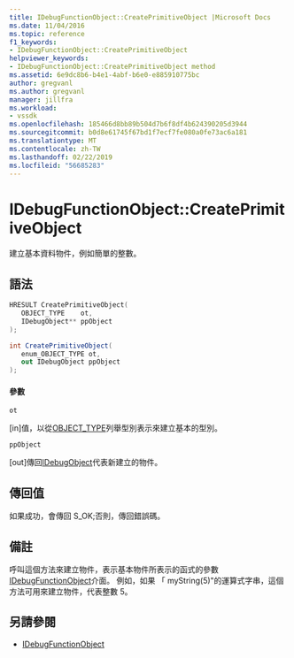 ```yaml
---
title: IDebugFunctionObject::CreatePrimitiveObject |Microsoft Docs
ms.date: 11/04/2016
ms.topic: reference
f1_keywords:
- IDebugFunctionObject::CreatePrimitiveObject
helpviewer_keywords:
- IDebugFunctionObject::CreatePrimitiveObject method
ms.assetid: 6e9dc8b6-b4e1-4abf-b6e0-e885910775bc
author: gregvanl
ms.author: gregvanl
manager: jillfra
ms.workload:
- vssdk
ms.openlocfilehash: 185466d8bb89b504d7b6f8df4b624390205d3944
ms.sourcegitcommit: b0d8e61745f67bd1f7ecf7fe080a0fe73ac6a181
ms.translationtype: MT
ms.contentlocale: zh-TW
ms.lasthandoff: 02/22/2019
ms.locfileid: "56685283"
---
```

# <a name="idebugfunctionobjectcreateprimitiveobject"></a>IDebugFunctionObject::CreatePrimitiveObject
建立基本資料物件，例如簡單的整數。

## <a name="syntax"></a>語法

```cpp
HRESULT CreatePrimitiveObject( 
   OBJECT_TYPE    ot,
   IDebugObject** ppObject
);
```

```csharp
int CreatePrimitiveObject(
   enum_OBJECT_TYPE ot,
   out IDebugObject ppObject
);
```

#### <a name="parameters"></a>參數
 `ot`

 [in]值，以從[OBJECT_TYPE](../../../extensibility/debugger/reference/object-type.md)列舉型別表示來建立基本的型別。

 `ppObject`

 [out]傳回[IDebugObject](../../../extensibility/debugger/reference/idebugobject.md)代表新建立的物件。

## <a name="return-value"></a>傳回值
 如果成功，會傳回 S_OK;否則，傳回錯誤碼。

## <a name="remarks"></a>備註
 呼叫這個方法來建立物件，表示基本物件所表示的函式的參數[IDebugFunctionObject](../../../extensibility/debugger/reference/idebugfunctionobject.md)介面。 例如，如果 「 myString(5)"的運算式字串，這個方法可用來建立物件，代表整數 5。

## <a name="see-also"></a>另請參閱
- [IDebugFunctionObject](../../../extensibility/debugger/reference/idebugfunctionobject.md)